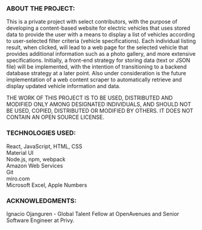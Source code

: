 ### ABOUT THE PROJECT:

This is a private project with select contributors, with the purpose of developing a content-based website for electric vehicles that uses stored data to provide the user with a means to display a list of vehicles according to user-selected filter criteria (vehicle specifications).  Each individual listing result, when clicked, will lead to a web page for the selected vehicle that provides additional information such as a photo gallery, and more extensive specifications. Initially, a front-end strategy for storing data (text or JSON file) will be implemented, with the intention of transitioning to a backend database strategy at a later point. Also under consideration is the future implementation of a web content scraper to automatically retrieve and display updated vehicle information and data.

THE WORK OF THIS PROJECT IS TO BE USED, DISTRIBUTED AND MODIFIED ONLY AMONG DESIGNATED INDIVIDUALS, AND SHOULD NOT BE USED, COPIED, DISTRIBUTED OR MODIFIED BY OTHERS. IT DOES NOT CONTAIN AN OPEN SOURCE LICENSE.

### TECHNOLOGIES USED:
React, JavaScript, HTML, CSS <br>
Material UI <br>
Node.js, npm, webpack <br>
Amazon Web Services <br>
Git <br>
miro.com <br>
Microsoft Excel, Apple Numbers

### ACKNOWLEDGMENTS:
Ignacio Ojanguren - Global Talent Fellow at OpenAvenues and Senior Software Engineer at Privy.
